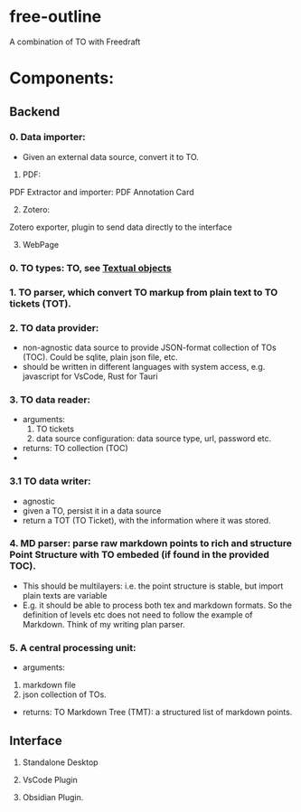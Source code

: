 # free-outline
A combination of TO with Freedraft

# Components:

## Backend

### 0. Data importer: 
- Given an external data source, convert it to TO.

1. PDF:

PDF Extractor and importer: PDF Annotation Card

2. Zotero:

Zotero exporter, plugin to send data directly to the interface

3. WebPage



### 0. TO types: TO, see [Textual objects](https://textual-object.com/)



### 1. TO parser, which convert TO markup from plain text to TO tickets (TOT).

### 2. TO data provider: 
  - non-agnostic data source to provide JSON-format collection of TOs (TOC). Could be sqlite, plain json file, etc.
  - should be written in different languages with system access, e.g. javascript for VsCode, Rust for Tauri

### 3. TO data reader:
  - arguments: 
    1. TO tickets
    2. data source configuration: data source type, url, password etc.
  - returns: TO collection (TOC)
  - 
### 3.1 TO data writer:
  - agnostic
  - given a TO, persist it in a data source
  - return a TOT (TO Ticket), with the information where it was stored. 

### 4. MD parser: parse raw markdown points to rich and structure Point Structure with TO embeded (if found in the provided TOC).
  - This should be multilayers: i.e. the point structure is stable, but import plain texts are variable
  - E.g. it should be able to process both tex and markdown formats. So the definition of levels etc does not need to follow the example of Markdown. Think of my writing plan parser.

### 5. A central processing unit: 
  - arguments: 
  1. markdown file
  2. json collection of TOs. 
  - returns: TO Markdown Tree (TMT): a structured list of markdown points.

## Interface

1. Standalone Desktop

2. VsCode Plugin

3. Obsidian Plugin.
